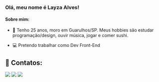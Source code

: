 ### Olá, meu nome é Layza Alves!

#### Sobre mim:

 - 🖤 Tenho 25 anos, moro em Guarulhos/SP. Meus hobbies são estudar programação/design, ouvir música, jogar e comer sushi.
 
 - 💻 Pretendo trabalhar como Dev Front-End                

 ## 📩 Contatos:

<div>
<a href="https://instagram.com/laycomsoninho" target="_blank"><img src="https://img.shields.io/badge/-Instagram-%23E4405F?style=for-the-badge&logo=instagram&logoColor=white" target="_blank"></a> <a href = "mailto:laycomsoninho@gmail.com"><img src="https://img.shields.io/badge/Gmail-D14836?style=for-the-badge&logo=gmail&logoColor=white" target="_blank"></a> <a href="https://www.linkedin.com/in/layzaalvesdacosta" target="_blank"><img src="https://img.shields.io/badge/-LinkedIn-%230077B5?style=for-the-badge&logo=linkedin&logoColor=white" target="_blank"></a>
</div>
